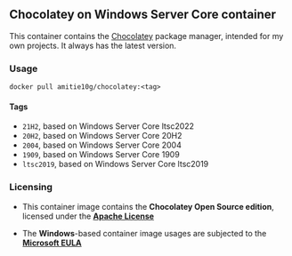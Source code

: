 ## Chocolatey on Windows Server Core container

This container contains the [Chocolatey](https://chocolatey.org/) package manager, intended for my own projects. It always has the latest version.

### Usage
``docker pull amitie10g/chocolatey:<tag>``

#### Tags
* ``21H2``, based on Windows Server Core ltsc2022
* ``20H2``, based on Windows Server Core 20H2
* ``2004``, based on Windows Server Core 2004
* ``1909``, based on Windows Server Core 1909
* ``ltsc2019``, based on Windows Server Core ltsc2019

### Licensing
* This container image contains the **Chocolatey Open Source edition**, licensed under the **[Apache License](https://github.com/chocolatey/choco/blob/master/LICENSE)**

* The **Windows**-based container image usages are subjected to the **[Microsoft EULA](https://docs.microsoft.com/en-us/virtualization/windowscontainers/images-eula)**
